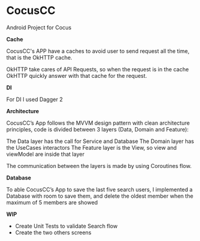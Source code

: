 # CocusCC
Android Project for Cocus


**Cache**

CocusCC's APP have a caches to avoid user to send request all the time, that is the OkHTTP cache.

OkHTTP take cares of API Requests, so when the request is in the cache OkHTTP quickly answer with that cache for the request.

**DI**

For DI I used Dagger 2

**Architecture**

CocusCC’s App follows the MVVM design pattern with clean architecture principles, code is divided between 3 layers (Data, Domain and Feature):

The Data layer has the call for Service and Database
The Domain layer has the UseCases interactors
The Feature layer is the View, so view and viewModel are inside that layer

The communication between the layers is made by using Coroutines flow.

**Database**

To able CocusCC’s App to save the last five search users, I implemented a Database with room to save them, and delete the oldest member when the maximum of 5 members are showed

**WIP**

 - Create Unit Tests to validate Search flow
 - Create the two others screens
